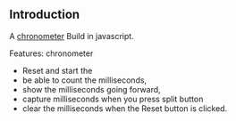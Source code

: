 ## Introduction

A [chronometer](https://www.dictionary.com/browse/chronometer) Build in javascript. 

Features: chronometer
- Reset and start the 
- be able to count the milliseconds,
- show the milliseconds going forward,
- capture milliseconds when you press split button
- clear the milliseconds when the Reset button is clicked.
